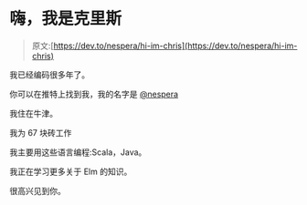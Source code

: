 # 嗨，我是克里斯

> 原文:[https://dev.to/nespera/hi-im-chris](https://dev.to/nespera/hi-im-chris)

我已经编码很多年了。

你可以在推特上找到我，我的名字是 [@nespera](https://twitter.com/nespera)

我住在牛津。

我为 67 块砖工作

我主要用这些语言编程:Scala，Java。

我正在学习更多关于 Elm 的知识。

很高兴见到你。